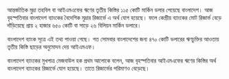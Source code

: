 আন্তর্জাতিক মুদ্রা তহবিল বা আইএমএফের ঋণের তৃতীয় কিস্তির ১১৫ কোটি মার্কিন ডলার পেয়েছে বাংলাদেশ। আজ বৃহস্পতিবার বাংলাদেশ ব্যাংকের বৈদেশিক মুদ্রার রিজার্ভে এ অর্থ যোগ হয়েছে। ফলে কেন্দ্রীয় ব্যাংকের মোট রিজার্ভ বেড়ে দাঁড়িয়েছে প্রায় ২ হাজার ৬৫০ কোটি বা সাড়ে ২৬ বিলিয়ন মার্কিন ডলারে।

বাংলাদেশ ব্যাংক সূত্রে এই তথ্য পাওয়া গেছে। গত সোমবার বাংলাদেশের জন্য ৪৭০ কোটি ডলারের ঋণচুক্তির আওতায় তৃতীয় কিস্তি ছাড়ের অনুমোদন দেয় আইএমএফ।

বাংলাদেশ ব্যাংকের মুখপাত্র মেজবাউল হক প্রথম আলোকে বলেন, আজ বৃহস্পতিবার আইএমএফের ঋণের কিস্তির অর্থ বাংলাদেশ ব্যাংকের রিজার্ভে যোগ হয়েছে। তাতে রিজার্ভের পরিমাণও বেড়েছে।
